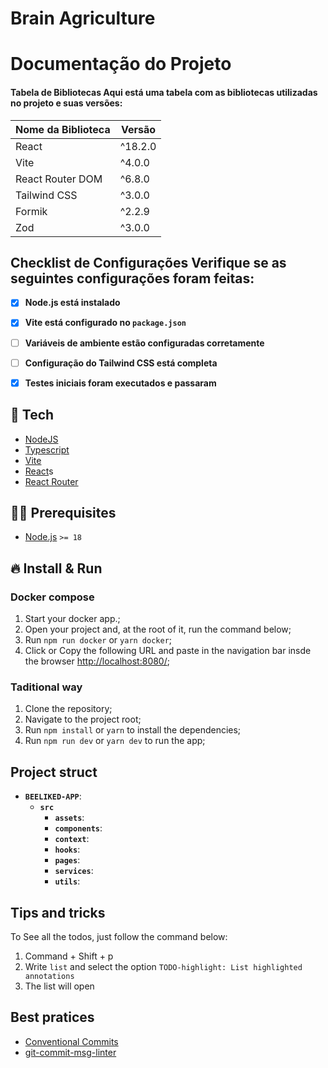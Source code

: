 # Brain Agriculture

# Documentação do Projeto 

#### Tabela de Bibliotecas Aqui está uma tabela com as bibliotecas utilizadas no projeto e suas versões: 
| Nome da Biblioteca | Versão | 
|--------------------|------------| 
| React | ^18.2.0 | 
| Vite | ^4.0.0 | 
| React Router DOM | ^6.8.0 | 
| Tailwind CSS | ^3.0.0 | 
| Formik | ^2.2.9 | 
| Zod | ^3.0.0 |


## Checklist de Configurações Verifique se as seguintes configurações foram feitas: 

- [x] **Node.js está instalado** 
- [x] **Vite está configurado no `package.json`** 
- [ ] **Variáveis de ambiente estão configuradas corretamente** 
- [ ]  **Configuração do Tailwind CSS está completa** 
- [x] **Testes iniciais foram executados e passaram**


## 🚀 Tech

- [NodeJS](https://nodejs.org/)
- [Typescript](https://www.typescriptlang.org/)
- [Vite](https://vitejs.dev/)
- [React](https://react.dev/)s
- [React Router](https://reactrouter.com/en/main/)

## ✋🏻 Prerequisites

- [Node.js](https://nodejs.org/) `>= 18`


## 🔥 Install & Run

### Docker compose
1. Start your docker app.;
2. Open your project and, at the root of it, run the command below;
3. Run `npm run docker` or `yarn docker`;
4. Click or Copy the following URL and paste in the navigation bar insde the browser [http://localhost:8080/](http://localhost:8080/);

### Taditional way
1. Clone the repository;
2. Navigate to the project root;
3. Run `npm install` or `yarn` to install the dependencies;
4. Run `npm run dev` or `yarn dev` to run the app;

## Project struct

  - **`BEELIKED-APP`**:
    - **`src`** 
      - **`assets`**:
      - **`components`**:
      - **`context`**:
      - **`hooks`**:
      - **`pages`**: 
      - **`services`**:
      - **`utils`**:

## Tips and tricks
To See all the todos, just follow the command below:
1. Command + Shift + p
2. Write `list` and select the option `TODO-highlight: List highlighted annotations`
3. The list will open

## Best pratices
- [Conventional Commits](https://www.conventionalcommits.org/en/v1.0.0/)
- [git-commit-msg-linter](https://www.npmjs.com/package/git-commit-msg-linter)